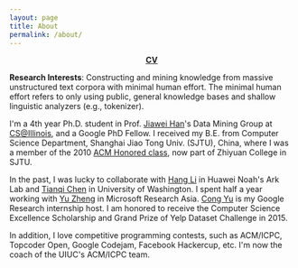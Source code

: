 ```yaml
---
layout: page
title: About
permalink: /about/
---
```

<center>
<u><b><a href="https://www.dropbox.com/s/wlvfxklccuc9skw/Jingbo_Shang-2017-08-11.pdf?dl=1">CV</a></b></u>
</center>

**Research Interests**: Constructing and mining knowledge from massive unstructured text corpora with minimal human effort. The minimal human effort refers to only using public, general knowledge bases and shallow linguistic analyzers (e.g., tokenizer).

I'm a 4th year Ph.D. student in Prof. [Jiawei Han](http://hanj.cs.illinois.edu/)'s Data Mining Group at [CS@Illinois](https://cs.illinois.edu/), and a Google PhD Fellow. I received my B.E. from Computer Science Department, Shanghai Jiao Tong Univ. (SJTU), China, where I was a member of the 2010 [ACM Honored class](http://acm.sjtu.edu.cn/), now part of Zhiyuan College in SJTU. 

In the past, I was lucky to collaborate with [Hang Li](http://www.hangli-hl.com/index.html) in Huawei Noah's Ark Lab and [Tianqi Chen](https://homes.cs.washington.edu/~tqchen/) in University of Washington. I spent half a year working with [Yu Zheng](https://www.microsoft.com/en-us/research/people/yuzheng/) in Microsoft Research Asia. [Cong Yu](https://sites.google.com/site/congyu/home) is my Google Research internship host. I am honored to receive the Computer Science Excellence Scholarship and Grand Prize of Yelp Dataset Challenge in 2015. 

In addition, I love competitive programming contests, such as ACM/ICPC, Topcoder Open, Google Codejam, Facebook Hackercup, etc. I'm now the coach of the UIUC's ACM/ICPC team.
